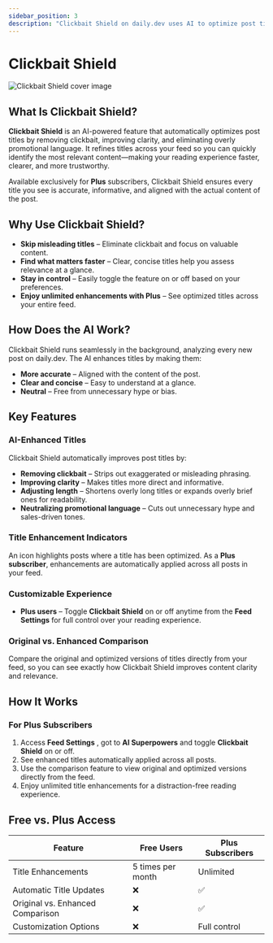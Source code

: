 ```yaml
---
sidebar_position: 3
description: "Clickbait Shield on daily.dev uses AI to optimize post titles by removing clickbait, improving clarity, and eliminating promotional language. Available exclusively for Plus subscribers, it delivers a cleaner, more informative reading experience."
---
```


# Clickbait Shield

![Clickbait Shield cover image](https://daily-now-res.cloudinary.com/image/upload/v1740315001/docs/jGrf9xJUD.jpg)

## What Is Clickbait Shield?  

**Clickbait Shield** is an AI-powered feature that automatically optimizes post titles by removing clickbait, improving clarity, and eliminating overly promotional language. It refines titles across your feed so you can quickly identify the most relevant content—making your reading experience faster, clearer, and more trustworthy.  

Available exclusively for **Plus** subscribers, Clickbait Shield ensures every title you see is accurate, informative, and aligned with the actual content of the post.  

## Why Use Clickbait Shield?  

- **Skip misleading titles** – Eliminate clickbait and focus on valuable content.  
- **Find what matters faster** – Clear, concise titles help you assess relevance at a glance.  
- **Stay in control** – Easily toggle the feature on or off based on your preferences.  
- **Enjoy unlimited enhancements with Plus** – See optimized titles across your entire feed.  

## How Does the AI Work?  

Clickbait Shield runs seamlessly in the background, analyzing every new post on daily.dev. The AI enhances titles by making them:  
- **More accurate** – Aligned with the content of the post.  
- **Clear and concise** – Easy to understand at a glance.  
- **Neutral** – Free from unnecessary hype or bias.  

## Key Features  

### AI-Enhanced Titles  
Clickbait Shield automatically improves post titles by:  
- **Removing clickbait** – Strips out exaggerated or misleading phrasing.  
- **Improving clarity** – Makes titles more direct and informative.  
- **Adjusting length** – Shortens overly long titles or expands overly brief ones for readability.  
- **Neutralizing promotional language** – Cuts out unnecessary hype and sales-driven tones.  

### Title Enhancement Indicators  
An icon highlights posts where a title has been optimized. As a **Plus subscriber**, enhancements are automatically applied across all posts in your feed.  

### Customizable Experience  
- **Plus users** – Toggle **Clickbait Shield** on or off anytime from the **Feed Settings** for full control over your reading experience.  

### Original vs. Enhanced Comparison  
Compare the original and optimized versions of titles directly from your feed, so you can see exactly how Clickbait Shield improves content clarity and relevance.  

## How It Works  

### For Plus Subscribers  
1. Access **Feed Settings** , got to **AI Superpowers** and toggle **Clickbait Shield** on or off.  
2. See enhanced titles automatically applied across all posts.  
3. Use the comparison feature to view original and optimized versions directly from the feed.  
4. Enjoy unlimited title enhancements for a distraction-free reading experience.  

## Free vs. Plus Access

| Feature                  | Free Users        | Plus Subscribers |
|--------------------------|-------------------|------------------|
| Title Enhancements       | 5 times per month                | Unlimited        |
| Automatic Title Updates  | ❌                | ✅               |
| Original vs. Enhanced Comparison | ❌        | ✅               |
| Customization Options    | ❌                | Full control     |